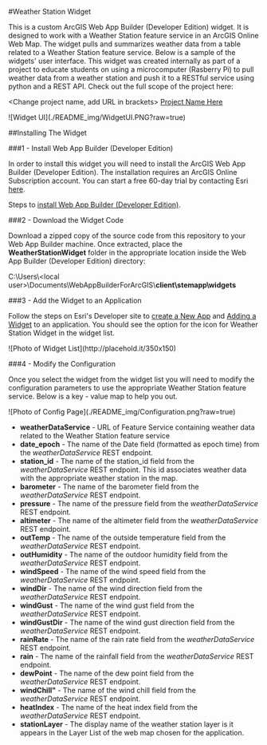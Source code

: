 #Weather Station Widget

This is a custom ArcGIS Web App Builder (Developer Edition) widget. It is designed to work with a Weather Station feature service in an ArcGIS Online Web Map. The widget pulls and summarizes weather data from a table related to a Weather Station feature service. Below is a sample of the widgets' user interface. This widget was created internally as part of a project to educate students on using a microcomputer (Rasberry Pi) to pull weather data  from a weather station and push it to a RESTful service using python and a REST API. Check out the full scope of the project here:

<Change project name, add URL in brackets>
[Project Name Here]()

<Add screenshot of Widget in Action>
![Widget UI](./README_img/WidgetUI.PNG?raw=true)

##Installing The Widget

###1 - Install Web App Builder (Developer Edition)

In order to install this widget you will need to install the ArcGIS Web App Builder (Developer Edition). The installation requires an ArcGIS Online Subscription account. You can start a free 60-day trial by contacting Esri [here](http://www.arcgis.com/features/free-trial.html?origin=arcgis).

Steps to [install Web App Builder (Developer Edition)](https://developers.arcgis.com/web-appbuilder/guide/getstarted.htm).

###2 - Download the Widget Code

Download a zipped copy of the source code from this repository to your Web App Builder machine. Once extracted, place the **WeatherStationWidget** folder in the appropriate location inside the Web App Builder (Developer Edition) directory:


C:\Users\\\<local user>\Documents\WebAppBuilderForArcGIS\\**client\stemapp\widgets**

###3 - Add the Widget to an Application

Follow the steps on Esri's Developer site to [create a New App](https://developers.arcgis.com/web-appbuilder/guide/build-your-first-app.htm) and [Adding a Widget](https://developers.arcgis.com/web-appbuilder/guide/widgets-tab.htm) to an application. You should see the option for the icon for Weather Station Widget in the widget list.

<Add screenshot of Widget in Widget List>
![Photo of Widget List](http://placehold.it/350x150)

###4 - Modify the Configuration

Once you select the widget from the widget list you will need to modify the configuration parameters to use the appropriate Weather Station feature service. Below is a key - value map to help you out.

<Add screenshot of Config Page>
![Photo of Config Page](./README_img/Configuration.png?raw=true)

* **weatherDataService** - URL of Feature Service containing weather data related to the Weather Station feature service
* **date_epoch** - The name of the Date field (formatted as epoch time) from the *weatherDataService* REST endpoint.
* **station_id** - The name of the station_id field from the *weatherDataService* REST endpoint. This id associates weather data with   the appropriate weather station in the map.
* **barometer** - The name of the barometer field from the *weatherDataService* REST endpoint.
* **pressure** - The name of the pressure field from the *weatherDataService* REST endpoint.
* **altimeter** - The name of the altimeter field from the *weatherDataService* REST endpoint.
* **outTemp** - The name of the outside temperature field from the *weatherDataService* REST endpoint.
* **outHumidity** - The name of the outdoor humidity field from the *weatherDataService* REST endpoint.
* **windSpeed** - The name of the wind speed field from the *weatherDataService* REST endpoint.
* **windDir** - The name of the wind direction field from the *weatherDataService* REST endpoint.
* **windGust** - The name of the wind gust field from the *weatherDataService* REST endpoint.
* **windGustDir** - The name of the wind gust direction field from the *weatherDataService* REST endpoint.
* **rainRate** - The name of the rain rate field from the *weatherDataService* REST endpoint.
* **rain** - The name of the rainfall field from the *weatherDataService* REST endpoint.
* **dewPoint** - The name of the dew point field from the *weatherDataService* REST endpoint.
* **windChill"** - The name of the wind chill field from the *weatherDataService* REST endpoint.
* **heatIndex** - The name of the heat index field from the *weatherDataService* REST endpoint.
* **stationLayer** - The display name of the weather station layer is it appears in the Layer List of the web map chosen for the application.
